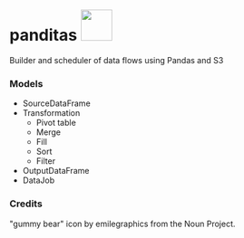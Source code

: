 # panditas <img height="55" src="https://raw.githubusercontent.com/ivansabik/panditas/master/doc/icon.png" />

Builder and scheduler of data flows using Pandas and S3

### Models

- SourceDataFrame
- Transformation
  - Pivot table
  - Merge
  - Fill
  - Sort
  - Filter
- OutputDataFrame
- DataJob

### Credits

"gummy bear" icon by emilegraphics from the Noun Project.
